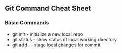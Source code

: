 ## Git Command Cheat Sheet

### Basic Commands

* git init - initialize a new local repo
* git status - show status of local working directory
* git add . - stage local changes for commit 
